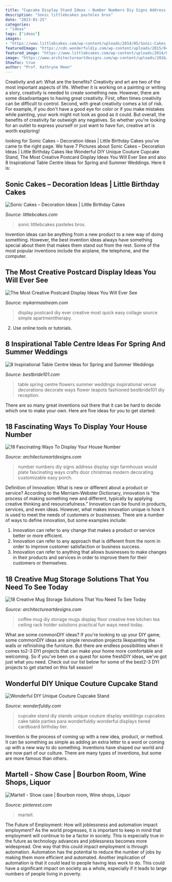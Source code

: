 ```yaml
---
title: "Cupcake Display Stand Ideas ~ Number Numbers Diy Signs Address Display Sign Farmhouse Would Plate Fascinating Ways Crafts Door Christmas Modern Decorating Customizable Easy Porch"
description: "Sonic littlebcakes pasteles bros"
date: "2023-01-25"
categories:
- "ideas"
tags: ["ideas"]
images:
- "https://www.littlebcakes.com/wp-content/uploads/2014/05/Sonic-Cakes.jpg"
featuredImage: "https://cdn.wonderfuldiy.com/wp-content/uploads/2015/04/Couture-Cupcake-Stand-4.jpg"
featured_image: "https://www.littlebcakes.com/wp-content/uploads/2014/05/Sonic-Cakes.jpg"
image: "https://www.architectureartdesigns.com/wp-content/uploads/2016/06/10-71.jpg"
ShowToc: true
author: "Prof. Kathryne Moen"
---
```



Creativity and art: What are the benefits?
Creativity and art are two of the most important aspects of life. Whether it is working on a painting or writing a story, creativity is needed to create something new. However, there are some disadvantages to having great creativity. First, often times creativity can be difficult to control. Second, with great creativity comes a lot of risk. For example, if you don't have a good eye for color or if you make mistakes while painting, your work might not look as good as it could. But overall, the benefits of creativity far outweigh any negatives. So whether you're looking for an outlet to express yourself or just want to have fun, creative art is worth exploring!

	

		
looking for Sonic Cakes – Decoration Ideas | Little Birthday Cakes you've came to the right page. We have 7 Pictures about Sonic Cakes – Decoration Ideas | Little Birthday Cakes like Wonderful DIY Unique Couture Cupcake Stand, The Most Creative Postcard Display Ideas You Will Ever See and also 8 Inspirational Table Centre Ideas for Spring and Summer Weddings. Here it is:
		
    
## Sonic Cakes – Decoration Ideas | Little Birthday Cakes

<img loading=lazy src="https://www.littlebcakes.com/wp-content/uploads/2014/05/Sonic-Cakes.jpg" onerror="this.onerror=null;this.src='https://tse3.mm.bing.net/th?id=OIP.wQcqkya4Qa3-Zak9ctukCQHaJ4&amp;pid=15.1';" alt="Sonic Cakes – Decoration Ideas | Little Birthday Cakes">

_Source: littlebcakes.com_

>sonic littlebcakes pasteles bros. 

	

Invention ideas can be anything from a new product to a new way of doing something. However, the best invention ideas always have something special about them that makes them stand out from the rest. Some of the most popular inventions include the airplane, the telephone, and the computer.

    
## The Most Creative Postcard Display Ideas You Will Ever See

<img loading=lazy src="https://mykarmastream.com/wp-content/uploads/2018/05/postcard-display-14-.jpg" onerror="this.onerror=null;this.src='https://tse3.mm.bing.net/th?id=OIP.GITyft97OKSKfWyZv-3z_wHaK1&amp;pid=15.1';" alt="The Most Creative Postcard Display Ideas You Will Ever See">

_Source: mykarmastream.com_

>display postcard diy ever creative most quick easy collage source simple apartmenttherapy. 

	

2. Use online tools or tutorials.

    
## 8 Inspirational Table Centre Ideas For Spring And Summer Weddings

<img loading=lazy src="https://www.bestbride101.com/wp-content/uploads/2014/05/8-inspirational-table-centre-ideas-for-spring-and-summer-weddings-sarareeve.com_.jpg" onerror="this.onerror=null;this.src='https://tse3.mm.bing.net/th?id=OIP.JutTf8dlD3pLsjhUi7N0OgHaLJ&amp;pid=15.1';" alt="8 Inspirational Table Centre Ideas for Spring and Summer Weddings">

_Source: bestbride101.com_

>table spring centre flowers summer weddings inspirational venue decorations decorate ways flower teapots fashioned bestbride101 diy reception. 

	

There are so many great inventions out there that it can be hard to decide which one to make your own. Here are five ideas for you to get started: 

    
## 18 Fascinating Ways To Display Your House Number

<img loading=lazy src="https://www.architectureartdesigns.com/wp-content/uploads/2016/06/10-71.jpg" onerror="this.onerror=null;this.src='https://tse4.mm.bing.net/th?id=OIP.acQTZdH5y7RAxiaEHuYikAHaLH&amp;pid=15.1';" alt="18 Fascinating Ways To Display Your House Number">

_Source: architectureartdesigns.com_

>number numbers diy signs address display sign farmhouse would plate fascinating ways crafts door christmas modern decorating customizable easy porch. 

	

Definition of Innovation: What is new or different about a product or service?
According to the Merriam-Webster Dictionary, innovation is “the process of making something new and different, typically by applying creative thinking and resourcefulness.” Innovation can be found in products, services, and even ideas. However, what makes innovation unique is how it is used to meet the needs of customers or businesses. There are a number of ways to define innovation, but some examples include: 
1. Innovation can refer to any change that makes a product or service better or more efficient.
2. Innovation can refer to any approach that is different from the norm in order to improve customer satisfaction or business success.
3. Innovation can refer to anything that allows businesses to make changes in their products and services in order to improve them for their customers or themselves.

    
## 18 Creative Mug Storage Solutions That You Need To See Today

<img loading=lazy src="https://www.architectureartdesigns.com/wp-content/uploads/2016/09/17-35.jpg" onerror="this.onerror=null;this.src='https://tse4.mm.bing.net/th?id=OIP.GZhy9VZmbDjGnp6LUsZp-AHaJ4&amp;pid=15.1';" alt="18 Creative Mug Storage Solutions That You Need To See Today">

_Source: architectureartdesigns.com_

>coffee mug diy storage mugs display floor creative tree kitchen tea ceiling rack holder solutions practical fun ways need today. 

	

What are some commonDIY ideas?
If you're looking to up your DIY game, some commonDIY ideas are simple renovation projects likepainting the walls or refinishing the furniture. But there are endless possibilities when it comes to2-3 DYI projects that can make your home more comfortable and welcoming. So if you've been on a quest for some freshDIY ideas, we've got just what you need. Check out our list below for some of the best2-3 DYI projects to get started on this fall season!

    
## Wonderful DIY Unique Couture Cupcake Stand

<img loading=lazy src="https://cdn.wonderfuldiy.com/wp-content/uploads/2015/04/Couture-Cupcake-Stand-4.jpg" onerror="this.onerror=null;this.src='https://tse4.mm.bing.net/th?id=OIP.14_7XjRssVlEpz1C2409YAHaMx&amp;pid=15.1';" alt="Wonderful DIY Unique Couture Cupcake Stand">

_Source: wonderfuldiy.com_

>cupcake stand diy stands unique couture display weddings cupcakes cake table parties para wonderfuldiy wonderful displays tiered cardboard birthday tier. 

	

Invention is the process of coming up with a new idea, product, or method. It can be something as simple as adding an extra letter to a word or coming up with a new way to do something. Inventions have shaped our world and are now part of our culture. There are many types of inventions, but some are more famous than others.

    
## Martell - Show Case | Bourbon Room, Wine Shops, Liquor

<img loading=lazy src="https://i.pinimg.com/736x/da/5b/e0/da5be0a7ed79f0afd71575fb0457a053--martell-liquor.jpg" onerror="this.onerror=null;this.src='https://tse4.mm.bing.net/th?id=OIP.BQ_BhYy0GIeeRquZZYWiUwHaJ3&amp;pid=15.1';" alt="Martell - Show case | Bourbon room, Wine shops, Liquor">

_Source: pinterest.com_

>martell. 

	

The Future of Employment: How will joblessness and automation impact employment?
As the world progresses, it is important to keep in mind that employment will continue to be a factor in society. This is especially true in the future as technology advances and joblessness becomes more widespread. One way that this could impact employment is through automation. Automation has the potential to reduce the number of jobs by making them more efficient and automated. Another implication of automation is that it could lead to people having less work to do. This could have a significant impact on society as a whole, especially if it leads to large numbers of people living in poverty.

